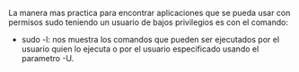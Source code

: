 La manera mas practica para encontrar aplicaciones que se pueda usar con permisos sudo teniendo un usuario de bajos privilegios es con el comando:

- sudo -l: nos muestra los comandos que pueden ser ejecutados por el usuario quien lo ejecuta o por el usuario especificado usando el parametro -U.